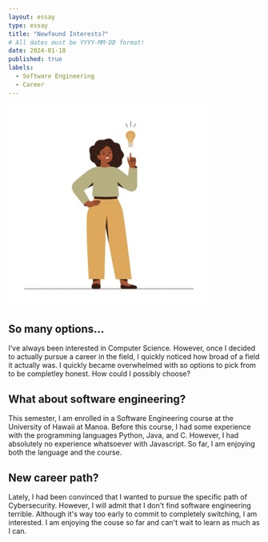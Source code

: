 ```yaml
---
layout: essay
type: essay
title: "Newfound Interests?"
# All dates must be YYYY-MM-DD format!
date: 2024-01-18
published: true
labels:
  - Software Engineering
  - Career
---
```


<img width="400px" class="rounded float-start pe-4" src="../img/igniting/interests.png">

## So many options...

I’ve always been interested in Computer Science. However, once I decided to actually pursue a career in the field, I quickly noticed how broad of a field it actually was. I quickly became overwhelmed with so options to pick from to be completley honest. How could I possibly choose?

## What about software engineering?

This semester, I am enrolled in a Software Engineering course at the University of Hawaii at Manoa. Before this course, I had some experience with the programming languages Python, Java, and C. However, I had absolutely no experience whatsoever with Javascript. So far, I am enjoying both the language and the course. 

## New career path?

Lately, I had been convinced that I wanted to pursue the specific path of Cybersecurity. However, I will admit that I don't find software engineering terrible. Although it's way too early to commit to completely switching, I am interested. I am enjoying the couse so far and can't wait to learn as much as I can.
